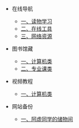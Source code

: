 - 在线导航

  - [一、读物学习](1.1.ReadStudy.md)
  - [二、在线工具](1.2.OnlineTool.md)
  - [三、网络资源](1.3.ResourceSearch.md)

- 图书馆藏

  - [一、计算机类](2.1.ComputerBook.md)
  - [二、专业课类]()

- 视频教程

  - [一、计算机类](3.1.ComputerVideo.md)

- 网站备份

  - [一、阿虚同学的储物间](4.1.axutongxue.md)

    



